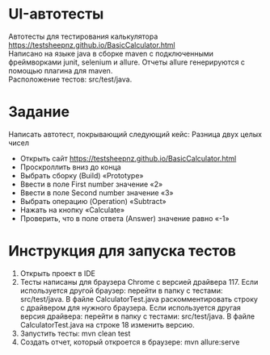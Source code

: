 # UI-автотесты

Автотесты для тестирования калькулятора https://testsheepnz.github.io/BasicCalculator.html 
<br>
Написано на языке java в сборке maven c подключенными фреймворками junit, selenium и allure. Отчеты allure генерируются с помощью плагина для maven.
<br>
Расположение тестов: src/test/java. 
<br>
# Задание
Написать автотест, покрывающий следующий кейс: Разница двух целых чисел
<br>
* Открыть сайт https://testsheepnz.github.io/BasicCalculator.html
* Проскроллить вниз до конца 
* Выбрать сборку (Build) «Prototype»
* Ввести в поле First number значение «2»
* Ввести в поле Second number значение «3»
* Выбрать операцию (Operation) «Subtract»
* Нажать на кнопку «Calculate»
* Проверить, что в поле ответа (Answer) значение равно «-1»

# Инструкция для запуска тестов
1. Открыть проект в IDE
2. Тесты написаны для браузера Chrome с версией драйвера 117. Если используется другой браузер: перейти в папку с тестами: src/test/java. В файле CalculatorTest.java раскомментировать строку с драйвером для нужного браузера. Если используется другая версия драйвера: перейти в папку с тестами: src/test/java. В файле CalculatorTest.java на строке 18 изменить версию.
3. Запустить тесты: mvn clean test
4. Создать отчет, который откроется в браузере: mvn allure:serve



